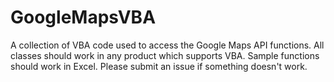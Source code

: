 # GoogleMapsVBA

A collection of VBA code used to access the Google Maps API functions.  All classes should work in any product which supports VBA. Sample functions should work in Excel.  Please submit an issue if something doesn't work.
